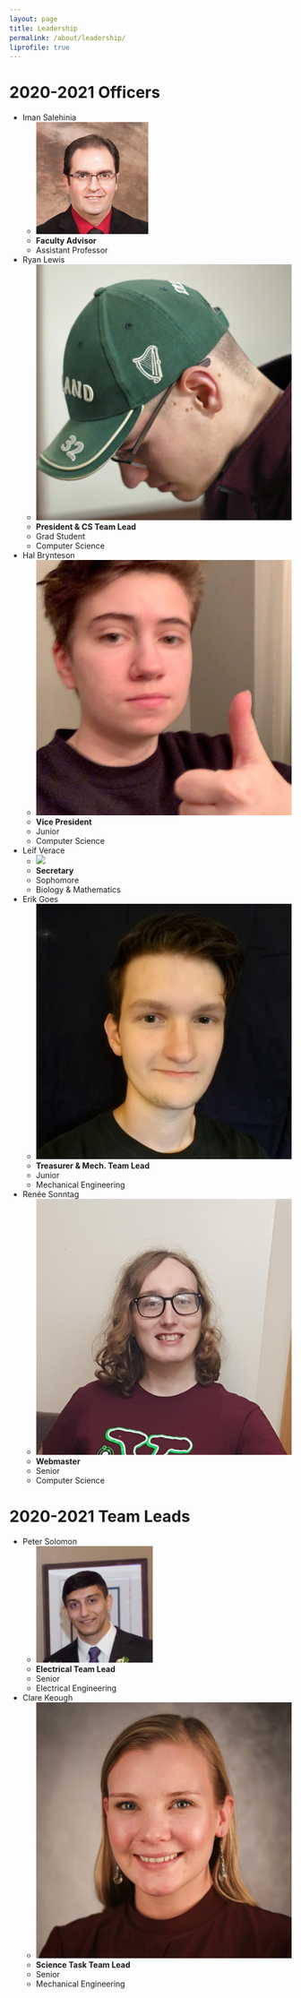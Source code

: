 ```yaml
---
layout: page 
title: Leadership
permalink: /about/leadership/
liprofile: true
---
```

# 2020-2021 Officers
* Iman Salehinia
  * ![](/assets/photos/iman.png)
  * **Faculty Advisor**
  * Assistant Professor
* Ryan Lewis
  * ![](/assets/photos/Ryan_Lewis.jpg)
  * **President & CS Team Lead**
  * Grad Student
  * Computer Science
* Hal Brynteson
  * ![](/assets/photos/HAL_9000.png)
  * **Vice President**
  * Junior
  * Computer Science
* Leif Verace
  * ![](/assets/photos/Leif%20Verace%20Pic.png)
  * **Secretary**
  * Sophomore
  * Biology & Mathematics
* Erik Goes
  * ![](/assets/photos/Erik%20Goes.png)
  * **Treasurer & Mech. Team Lead**
  * Junior
  * Mechanical Engineering
* Ren&eacute;e Sonntag
  * ![](/assets/photos/renee.png)
  * **Webmaster**
  * Senior
  * Computer Science
  
# 2020-2021 Team Leads
* Peter Solomon
  * ![](/assets/photos/Peter_Solomon.png)
  * **Electrical Team Lead**
  * Senior
  * Electrical Engineering
* Clare Keough
  * ![](/assets/photos/clare.jpg)
  * **Science Task Team Lead**
  * Senior
  * Mechanical Engineering
